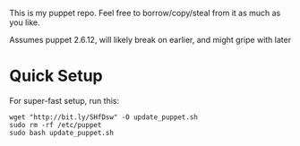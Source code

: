 This is my puppet repo. Feel free to borrow/copy/steal from it as much as you like.

Assumes puppet 2.6.12, will likely break on earlier, and might gripe with later

Quick Setup
===========

For super-fast setup, run this:

    wget "http://bit.ly/SHfDsw" -O update_puppet.sh
    sudo rm -rf /etc/puppet
    sudo bash update_puppet.sh
